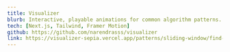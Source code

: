 ```yaml
---
title: Visualizer
blurb: Interactive, playable animations for common algorithm patterns.
tech: [Next.js, Tailwind, Framer Motion]
github: https://github.com/narendrasss/visualizer
link: https://visualizer-sepia.vercel.app/patterns/sliding-window/find-all-averages
---
```

